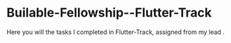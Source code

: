 # Builable-Fellowship--Flutter-Track
Here you will the tasks I completed in Flutter-Track, assigned from my lead .
